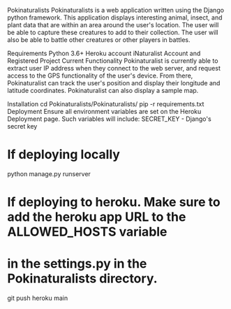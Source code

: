 Pokinaturalists
Pokinaturalists is a web application written using the Django python framework. This application displays interesting animal, insect, and plant data that are within an area around the user's location. The user will be able to capture these creatures to add to their collection. The user will also be able to battle other creatures or other players in battles.

Requirements
Python 3.6+
Heroku account
iNaturalist Account and Registered Project
Current Functionality
Pokinaturalist is currently able to extract user IP address when they connect to the web server, and request access to the GPS functionality of the user's device. From there, Pokinaturalist can track the user's position and display their longitude and latitude coordinates. Pokinaturalist can also display a sample map. 

Installation
cd Pokinaturalists/Pokinaturalists/
pip -r requirements.txt
Deployment
Ensure all environment variables are set on the Heroku Deployment page. Such variables will include:
SECRET_KEY - Django's secret key
# If deploying locally
python manage.py runserver

# If deploying to heroku. Make sure to add the heroku app URL to the ALLOWED_HOSTS variable 
# in the settings.py in the Pokinaturalists directory.
git push heroku main
